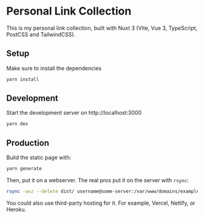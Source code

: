 # Personal Link Collection

This is my personal link collection, built with Nuxt 3 (Vite, Vue 3, TypeScript, PostCSS and TailwindCSS).

## Setup

Make sure to install the dependencies

```bash
yarn install
```

## Development

Start the development server on http://localhost:3000

```bash
yarn dev
```

## Production

Build the static page with:

```bash
yarn generate
```

Then, put it on a webserver. The real pros put it on the server with `rsync`:
  
```bash
rsync -avz --delete dist/ username@some-server:/var/www/domains/example.com
```

You could also use third-party hosting for it. For example, Vercel, Netlify, or Heroku.